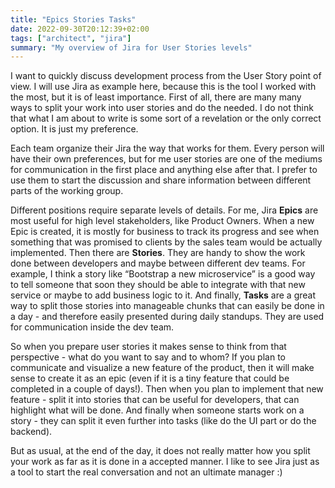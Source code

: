 ```yaml
---
title: "Epics Stories Tasks"
date: 2022-09-30T20:12:39+02:00
tags: ["architect", "jira"]
summary: "My overview of Jira for User Stories levels"
---
```

I want to quickly discuss development process from the User Story point of view. I will use Jira as example here, because this is the tool I worked with the most, but it is of least importance. First of all, there are many many ways to split your work into user stories and do the needed. I do not think that what I am about to write is some sort of a revelation or the only correct option. It is just my preference. 

Each team organize their Jira the way that works for them. Every person will have their own preferences, but for me user stories are one of the mediums for communication in the first place and anything else after that. I prefer to use them to start the discussion and share information between different parts of the working group. 

Different positions require separate levels of details. For me, Jira **Epics** are most useful for high level stakeholders, like Product Owners. When a new Epic is created, it is mostly for business to track its progress and see when something that was promised to clients by the sales team would be actually implemented. Then there are **Stories**. They are handy to show the work done between developers and maybe between different dev teams. For example, I think a story like “Bootstrap a new microservice” is a good way to tell someone that soon they should be able to integrate with that new service or maybe to add business logic to it. And finally, **Tasks** are a great way to split those stories into manageable chunks that can easily be done in a day - and therefore easily presented during daily standups. They are used for communication inside the dev team.

So when you prepare user stories it makes sense to think from that perspective - what do you want to say and to whom? If you plan to communicate and visualize a new feature of the product, then it will make sense to create it as an epic (even if it is a tiny feature that could be completed in a couple of days!). Then when you plan to implement that new feature - split it into stories that can be useful for developers, that can highlight what will be done. And finally when someone starts work on a story - they can split it even further into tasks (like do the UI part or do the backend).

But as usual, at the end of the day, it does not really matter how you split your work as far as it is done in a accepted manner. I like to see Jira just as a tool to start the real conversation and not an ultimate manager :)   
